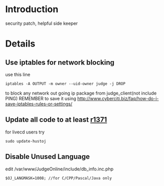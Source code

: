 # Introduction #

security patch, helpful side keeper


# Details #

## Use iptables for network blocking ##
use this line
```
iptables -A OUTPUT -m owner --uid-owner judge -j DROP
```
to block any network out going ip package from judge\_client(not include PING)
REMEMBER to save it using
http://www.cyberciti.biz/faq/how-do-i-save-iptables-rules-or-settings/

## Update all code to at least [r1371](https://code.google.com/p/hustoj/source/detail?r=1371) ##
for livecd users try
```
sudo update-hustoj
```

## Disable Unused Language ##
edit /var/www/JudgeOnline/include/db\_info.inc.php
```
$OJ_LANGMASK=1008; //for C/CPP/Pascal/Java only
```